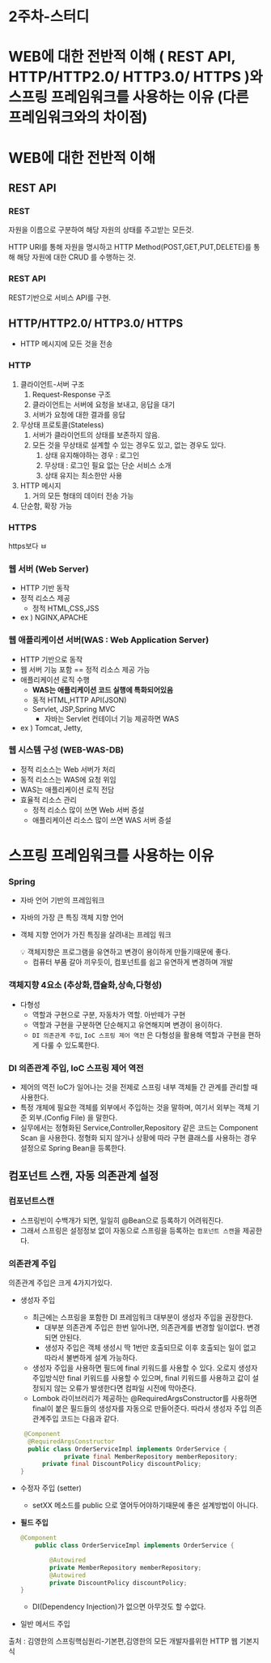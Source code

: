 # 2주차-스터디

# WEB에 대한 전반적 이해 ( REST API, HTTP/HTTP2.0/ HTTP3.0/ HTTPS )와 스프링 프레임워크를 사용하는 이유 (다른 프레임워크와의 차이점)

# WEB에 대한 전반적 이해

## REST API

### REST

자원을 이름으로 구분하여 해당 자원의 상태를 주고받는 모든것.

HTTP URI를 통해 자원을 명시하고 HTTP Method(POST,GET,PUT,DELETE)를 통해 해당 자원에 대한 CRUD 를 수행하는 것.

### REST API

REST기반으로 서비스 API를 구현.

## HTTP/HTTP2.0/ HTTP3.0/ HTTPS

- HTTP 메시지에 모든 것을 전송

### HTTP

1. 클라이언트-서버 구조
    1. Request-Response 구조
    2. 클라이언트는 서버에 요청을 보내고, 응답을 대기
    3. 서버가 요청에 대한 결과를 응답
2. 무상태 프로토콜(Stateless)
    1. 서버가 클라이언트의 상태를 보존하지 않음.
    2. 모든 것을 무상태로 설계할 수 있는 경우도 있고, 없는 경우도 있다.
        1. 상태 유지해야하는 경우 : 로그인
        2. 무상태 : 로그인 필요 없는 단순 서비스 소개
        3. 상태 유지는 최소한만 사용
3. HTTP 메시지
    1. 거의 모든 형태의 데이터 전송 가능
4. 단순함, 확장 가능

### HTTPS

https보다 ㅂ

### 웹 서버 (Web Server)

- HTTP 기반 동작
- 정적 리소스 제공
    - 정적 HTML,CSS,JSS
- ex ) NGINX,APACHE

### 웹 애플리케이션 서버(WAS : Web Application Server)

- HTTP 기반으로 동작
- 웹 서버 기능 포함 == 정적 리소스 제공 가능
- 애플리케이션 로직 수행
    - **WAS는 애플리케이션 코드 실행에 특화되어있음**
    - 동적 HTML,HTTP API(JSON)
    - Servlet, JSP,Spring MVC
        - 자바는 Servlet 컨테이너 기능 제공하면 WAS
- ex ) Tomcat, Jetty,

### 웹 시스템 구성 (WEB-WAS-DB)

- 정적 리소스는 Web 서버가 처리
- 동적 리소스는 WAS에 요청 위임
- WAS는 애플리케이션 로직 전담
- 효율적 리소스 관리
    - 정적 리소스 많이 쓰면 Web 서버 증설
    - 애플리케이션 리소스 많이 쓰면 WAS 서버 증설

# 스프링 프레임워크를 사용하는 이유

### Spring

- 자바 언어 기반의 프레임워크
- 자바의 가장 큰 특징 객체 지향 언어
- 객체 지향 언어가 가진 특징을 살려내는 프레임 워크
    
    <aside>
    💡 객체지향은 프로그램을 유연하고 변경이 용이하게 만들기때문에 좋다.
    
    </aside>
    
    - 컴퓨터 부품 갈아 끼우듯이, 컴포넌트를 쉽고 유연하게 변경하며 개발

### 객체지향 4요소 (추상화,캡슐화,상속,다형성)

- 다형성
    - 역할과 구현으로 구분, 자동차가 역할. 아반떼가 구현
    - 역할과 구현을 구분하면 단순해지고 유연해지며 변경이 용이하다.
    - `DI 의존관계 주입`, `IoC 스프링 제어 역전` 은 다형성을 활용해 역할과 구현을 편하게 다룰 수 있도록한다.

### DI 의존관계 주입, IoC 스프링 제어 역전

- 제어의 역전 IoC가 일어나는 것을 전제로 스프링 내부 객체들 간 관계를 관리할 때 사용한다.
- 특정 개체에 필요한 객체를 외부에서 주입하는 것을 말하며, 여기서 외부는 객체 기준 외부.(Config File) 을 말한다.
- 실무에서는 정형화된 Service,Controller,Repository 같은 코드는 Component Scan 을 사용한다. 정형화 되지 않거나 상황에 따라 구현 클래스를 사용하는 경우 설정으로 Spring Bean을 등록한다.

## 컴포넌트 스캔, 자동 의존관계 설정

### 컴포넌트스캔

- 스프링빈이 수백개가 되면, 일일히 @Bean으로 등록하기 어려워진다.
- 그래서 스프링은 설정정보 없이 자동으로 스프링을 등록하는 `컴포넌트 스캔`을 제공한다.

### 의존관계 주입

의존관계 주입은 크게 4가지가있다.

- 생성자 주입
    - 최근에는 스프링을 포함한 DI 프레임워크 대부분이 생성자 주입을 권장한다.
        - 대부분 의존관계 주입은 한번 일어나면, 의존관계를 변경할 일이없다. 변경되면 안된다.
        - 생성자 주입은 객체 생성시 딱 1번만 호출되므로 이후 호출되는 일이 없고 따라서 불변하게 설계 가능하다.
    - 생성자 주입을 사용하면 필드에 final 키워드를 사용할 수 있다. 오로지 생성자 주입방식만 final 키워드를 사용할 수 있으며, final 키워드를 사용하고 값이 설정되지 않는 오류가 발생한다면 컴파일 시전에 막아준다.
    - Lombok 라이브러리가 제공하는 @RequiredArgsConstructor를 사용하면 final이 붙은 필드들의 생성자를 자동으로 만들어준다. 따라서 생성자 주입 의존관계주입 코드는 다음과 같다.
    
    ```java
     @Component
      @RequiredArgsConstructor
      public class OrderServiceImpl implements OrderService {
    			private final MemberRepository memberRepository;
          private final DiscountPolicy discountPolicy;
    }
    ```
    
- 수정자 주입 (setter)
    - setXX 메소드를 public 으로 열어두어야하기때문에 좋은 설계방법이 아니다.
- **필드 주입**
    
    ```java
    @Component
        public class OrderServiceImpl implements OrderService {
    
            @Autowired
            private MemberRepository memberRepository;
            @Autowired
            private DiscountPolicy discountPolicy;
    }
    ```
    
    - DI(Dependency Injection)가 없으면 아무것도 할 수없다.
- 일반 메서드 주입

출처 : 김영한의 스프링핵심원리-기본편,김영한의 모든 개발자를위한 HTTP 웹 기본지식